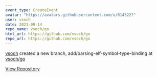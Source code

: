 ```yaml
---
event_type: CreateEvent
avatar: "https://avatars.githubusercontent.com/u/814322?"
user: vsoch
date: 2021-09-14
repo_name: vsoch/go
html_url: https://github.com/vsoch/go
repo_url: https://github.com/vsoch/go
---
```


<a href='https://github.com/vsoch' target='_blank'>vsoch</a> created a new branch, add/parsing-elf-symbol-type-binding at <a href='https://github.com/vsoch/go' target='_blank'>vsoch/go</a>

<a href='https://github.com/vsoch/go' target='_blank'>View Repository</a>